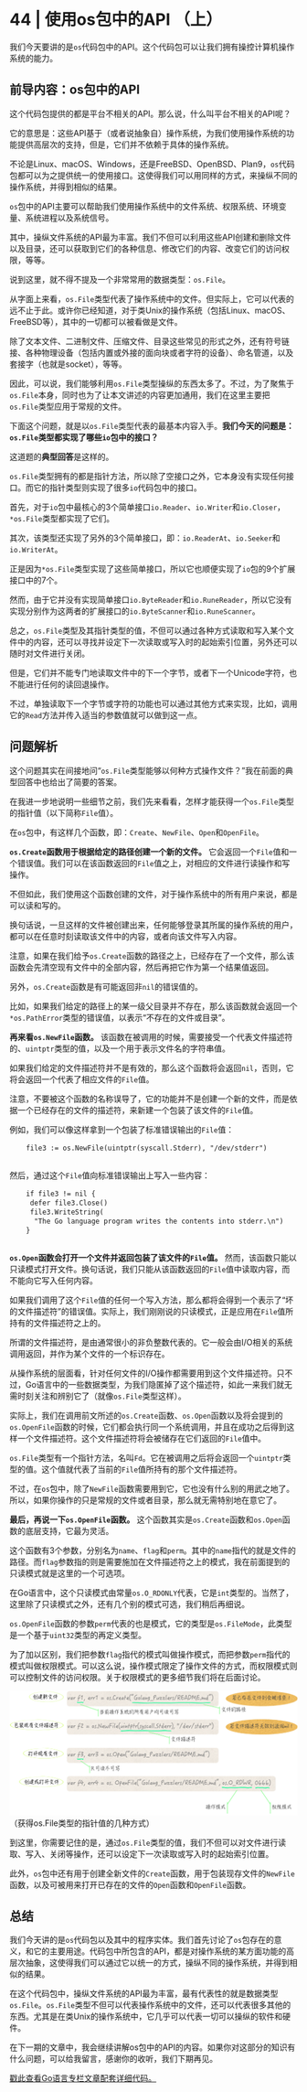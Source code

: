 # 44 | 使用os包中的API （上）
我们今天要讲的是`os`代码包中的API。这个代码包可以让我们拥有操控计算机操作系统的能力。

## 前导内容：os包中的API

这个代码包提供的都是平台不相关的API。那么说，什么叫平台不相关的API呢？

它的意思是：这些API基于（或者说抽象自）操作系统，为我们使用操作系统的功能提供高层次的支持，但是，它们并不依赖于具体的操作系统。

不论是Linux、macOS、Windows，还是FreeBSD、OpenBSD、Plan9，`os`代码包都可以为之提供统一的使用接口。这使得我们可以用同样的方式，来操纵不同的操作系统，并得到相似的结果。

`os`包中的API主要可以帮助我们使用操作系统中的文件系统、权限系统、环境变量、系统进程以及系统信号。

其中，操纵文件系统的API最为丰富。我们不但可以利用这些API创建和删除文件以及目录，还可以获取到它们的各种信息、修改它们的内容、改变它们的访问权限，等等。

说到这里，就不得不提及一个非常常用的数据类型：`os.File`。

从字面上来看，`os.File`类型代表了操作系统中的文件。但实际上，它可以代表的远不止于此。或许你已经知道，对于类Unix的操作系统（包括Linux、macOS、FreeBSD等），其中的一切都可以被看做是文件。

<!-- [[[read_end]]] -->

除了文本文件、二进制文件、压缩文件、目录这些常见的形式之外，还有符号链接、各种物理设备（包括内置或外接的面向块或者字符的设备）、命名管道，以及套接字（也就是socket），等等。

因此，可以说，我们能够利用`os.File`类型操纵的东西太多了。不过，为了聚焦于`os.File`本身，同时也为了让本文讲述的内容更加通用，我们在这里主要把`os.File`类型应用于常规的文件。

下面这个问题，就是以`os.File`类型代表的最基本内容入手。**我们今天的问题是：`os.File`类型都实现了哪些`io`包中的接口？**

这道题的**典型回答**是这样的。

`os.File`类型拥有的都是指针方法，所以除了空接口之外，它本身没有实现任何接口。而它的指针类型则实现了很多`io`代码包中的接口。

首先，对于`io`包中最核心的3个简单接口`io.Reader`、`io.Writer`和`io.Closer`，`*os.File`类型都实现了它们。

其次，该类型还实现了另外的3个简单接口，即：`io.ReaderAt`、`io.Seeker`和`io.WriterAt`。

正是因为`*os.File`类型实现了这些简单接口，所以它也顺便实现了`io`包的9个扩展接口中的7个。

然而，由于它并没有实现简单接口`io.ByteReader`和`io.RuneReader`，所以它没有实现分别作为这两者的扩展接口的`io.ByteScanner`和`io.RuneScanner`。

总之，`os.File`类型及其指针类型的值，不但可以通过各种方式读取和写入某个文件中的内容，还可以寻找并设定下一次读取或写入时的起始索引位置，另外还可以随时对文件进行关闭。

但是，它们并不能专门地读取文件中的下一个字节，或者下一个Unicode字符，也不能进行任何的读回退操作。

不过，单独读取下一个字节或字符的功能也可以通过其他方式来实现，比如，调用它的`Read`方法并传入适当的参数值就可以做到这一点。

## 问题解析

这个问题其实在间接地问“`os.File`类型能够以何种方式操作文件？”我在前面的典型回答中也给出了简要的答案。

在我进一步地说明一些细节之前，我们先来看看，怎样才能获得一个`os.File`类型的指针值（以下简称`File`值）。

在`os`包中，有这样几个函数，即：`Create`、`NewFile`、`Open`和`OpenFile`。

**`os.Create`函数用于根据给定的路径创建一个新的文件。** 它会返回一个`File`值和一个错误值。我们可以在该函数返回的`File`值之上，对相应的文件进行读操作和写操作。

不但如此，我们使用这个函数创建的文件，对于操作系统中的所有用户来说，都是可以读和写的。

换句话说，一旦这样的文件被创建出来，任何能够登录其所属的操作系统的用户，都可以在任意时刻读取该文件中的内容，或者向该文件写入内容。

注意，如果在我们给予`os.Create`函数的路径之上，已经存在了一个文件，那么该函数会先清空现有文件中的全部内容，然后再把它作为第一个结果值返回。

另外，`os.Create`函数是有可能返回非`nil`的错误值的。

比如，如果我们给定的路径上的某一级父目录并不存在，那么该函数就会返回一个`*os.PathError`类型的错误值，以表示“不存在的文件或目录”。

**再来看`os.NewFile`函数。** 该函数在被调用的时候，需要接受一个代表文件描述符的、`uintptr`类型的值，以及一个用于表示文件名的字符串值。

如果我们给定的文件描述符并不是有效的，那么这个函数将会返回`nil`，否则，它将会返回一个代表了相应文件的`File`值。

注意，不要被这个函数的名称误导了，它的功能并不是创建一个新的文件，而是依据一个已经存在的文件的描述符，来新建一个包装了该文件的`File`值。

例如，我们可以像这样拿到一个包装了标准错误输出的`File`值：

```
    file3 := os.NewFile(uintptr(syscall.Stderr), "/dev/stderr")
    

```

然后，通过这个`File`值向标准错误输出上写入一些内容：

```
    if file3 != nil {
     defer file3.Close()
     file3.WriteString(
      "The Go language program writes the contents into stderr.\n")
    }
    

```

**`os.Open`函数会打开一个文件并返回包装了该文件的`File`值。** 然而，该函数只能以只读模式打开文件。换句话说，我们只能从该函数返回的`File`值中读取内容，而不能向它写入任何内容。

如果我们调用了这个`File`值的任何一个写入方法，那么都将会得到一个表示了“坏的文件描述符”的错误值。实际上，我们刚刚说的只读模式，正是应用在`File`值所持有的文件描述符之上的。

所谓的文件描述符，是由通常很小的非负整数代表的。它一般会由I/O相关的系统调用返回，并作为某个文件的一个标识存在。

从操作系统的层面看，针对任何文件的I/O操作都需要用到这个文件描述符。只不过，Go语言中的一些数据类型，为我们隐匿掉了这个描述符，如此一来我们就无需时刻关注和辨别它了（就像`os.File`类型这样）。

实际上，我们在调用前文所述的`os.Create`函数、`os.Open`函数以及将会提到的`os.OpenFile`函数的时候，它们都会执行同一个系统调用，并且在成功之后得到这样一个文件描述符。这个文件描述符将会被储存在它们返回的`File`值中。

`os.File`类型有一个指针方法，名叫`Fd`。它在被调用之后将会返回一个`uintptr`类型的值。这个值就代表了当前的`File`值所持有的那个文件描述符。

不过，在`os`包中，除了`NewFile`函数需要用到它，它也没有什么别的用武之地了。所以，如果你操作的只是常规的文件或者目录，那么就无需特别地在意它了。

**最后，再说一下`os.OpenFile`函数。** 这个函数其实是`os.Create`函数和`os.Open`函数的底层支持，它最为灵活。

这个函数有3个参数，分别名为`name`、`flag`和`perm`。其中的`name`指代的就是文件的路径。而`flag`参数指的则是需要施加在文件描述符之上的模式，我在前面提到的只读模式就是这里的一个可选项。

在Go语言中，这个只读模式由常量`os.O_RDONLY`代表，它是`int`类型的。当然了，这里除了只读模式之外，还有几个别的模式可选，我们稍后再细说。

`os.OpenFile`函数的参数`perm`代表的也是模式，它的类型是`os.FileMode`，此类型是一个基于`uint32`类型的再定义类型。

为了加以区别，我们把参数`flag`指代的模式叫做操作模式，而把参数`perm`指代的模式叫做权限模式。可以这么说，操作模式限定了操作文件的方式，而权限模式则可以控制文件的访问权限。关于权限模式的更多细节我们将在后面讨论。

![](./httpsstatic001geekbangorgresourceimaged393d3414376a3343926a2b33cdeeb094893.png)  
（获得os.File类型的指针值的几种方式）

到这里，你需要记住的是，通过`os.File`类型的值，我们不但可以对文件进行读取、写入、关闭等操作，还可以设定下一次读取或写入时的起始索引位置。

此外，`os`包中还有用于创建全新文件的`Create`函数，用于包装现存文件的`NewFile`函数，以及可被用来打开已存在的文件的`Open`函数和`OpenFile`函数。

## 总结

我们今天讲的是`os`代码包以及其中的程序实体。我们首先讨论了`os`包存在的意义，和它的主要用途。代码包中所包含的API，都是对操作系统的某方面功能的高层次抽象，这使得我们可以通过它以统一的方式，操纵不同的操作系统，并得到相似的结果。

在这个代码包中，操纵文件系统的API最为丰富，最有代表性的就是数据类型`os.File`。`os.File`类型不但可以代表操作系统中的文件，还可以代表很多其他的东西。尤其是在类Unix的操作系统中，它几乎可以代表一切可以操纵的软件和硬件。

在下一期的文章中，我会继续讲解os包中的API的内容。如果你对这部分的知识有什么问题，可以给我留言，感谢你的收听，我们下期再见。

[戳此查看Go语言专栏文章配套详细代码。](https://github.com/hyper0x/Golang_Puzzlers)